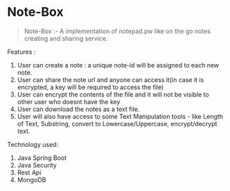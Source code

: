 # Note-Box

>Note-Box :- A implementation of notepad.pw like on the go notes creating and sharing service.

Features : 
1. User can create a note : a unique note-id will be assigned to each new note. 
2. User can share the note url and anyone can access it(in case it is encrypted, a key will be required to access the file)
3. User can encrypt the contents of the file and it will not be visible to other user who doesnt have the key
4. User can download the notes as a text file.
5. User will also have access to some Text Manipulation tools - like Length of Text, Substring, convert to Lowercase/Uppercase, encrypt/decrypt text.


Technology used:
1. Java Spring Boot
2. Java Security
3. Rest Api
4. MongoDB
